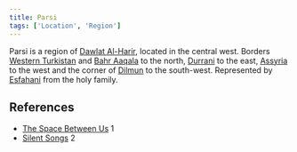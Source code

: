```yaml
---
title: Parsi
tags: ['Location', 'Region']
---
```

Parsi is a region of [Dawlat Al-Harir](/_wiki/dawlat-al-harir.md), located in the central west. Borders [Western Turkistan](/_wiki/western-turkistan.md) and [Bahr Aaqala](/_wiki/bahr-aaqala.md) to the north, [Durrani](/_wiki/durrani.md) to the east, [Assyria](/_wiki/assyria.md) to the west and the corner of [Dilmun](/_wiki/dilmun.md) to the south-west. Represented by [Esfahani](/_wiki/esfahani.md) from the holy family.

## References
- [The Space Between Us](/_wiki/the-space-between-us.md) 1
- [Silent Songs](/_wiki/silent-songs.md) 2
